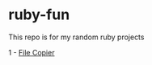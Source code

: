 ruby-fun
========
This repo is for my random ruby projects

1 - <a href="https://github.com/Dannyzen/ruby-fun/tree/master/File_Copier">File Copier</a>